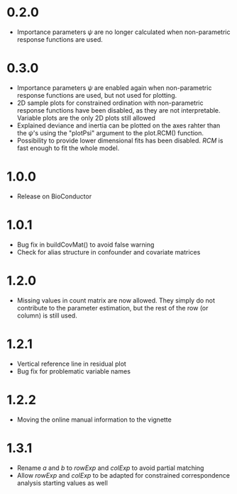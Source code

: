 
0.2.0
=====

-   Importance parameters *ψ* are no longer calculated when non-parametric response functions are used.

0.3.0
=====

-   Importance parameters *ψ* are enabled again when non-parametric response functions are used, but not used for plotting.
-   2D sample plots for constrained ordination with non-parametric response functions have been disabled, as they are not interpretable. Variable plots are the only 2D plots still allowed
-   Explained deviance and inertia can be plotted on the axes rahter than the *ψ*'s using the "plotPsi" argument to the plot.RCM() function.
-   Possibility to provide lower dimensional fits has been disabled. *RCM* is fast enough to fit the whole model.

1.0.0
=====

-   Release on BioConductor

1.0.1
=====

-   Bug fix in buildCovMat() to avoid false warning
-   Check for alias structure in confounder and covariate matrices

1.2.0
=====

-   Missing values in count matrix are now allowed. They simply do not contribute to the parameter estimation, but the rest of the row (or column) is still used.

1.2.1
=====

-   Vertical reference line in residual plot
-   Bug fix for problematic variable names

1.2.2
=====

-   Moving the online manual information to the vignette

1.3.1
=====

-   Rename *a* and *b* to *rowExp* and *colExp* to avoid partial matching
-   Allow *rowExp* and *colExp* to be adapted for constrained correspondence analysis starting values as well
